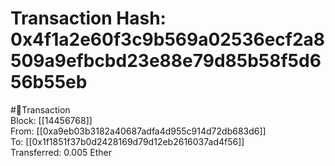 
Transaction Hash: 0x4f1a2e60f3c9b569a02536ecf2a8509a9efbcbd23e88e79d85b58f5d656b55eb
====================================================================================
  
#💸Transaction  
Block: [[14456768]]  
From: [[0xa9eb03b3182a40687adfa4d955c914d72db683d6]]  
To: [[0x1f1851f37b0d2428169d79d12eb2616037ad4f56]]  
Transferred: 0.005 Ether